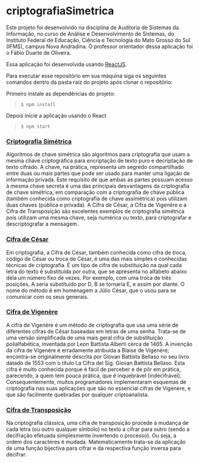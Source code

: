 # criptografiaSimetrica

Este projeto foi desenvolvido na disciplina de Auditoria de Sistemas da Informação, no curso de Análise e Desenvolvimento de Sistemas, do Instituto Federal de Educação, Ciência e Tecnologia do Mato Grosso do Sul (IFMS), campus Nova Andradina. O professor orientador dessa aplicação foi o Fábio Duarte de Oliveira.

Essa aplicação foi desenvolvida usando [ReactJS](https://reactjs.org/).

Para executar esse repositório em sua máquina siga os seguintes comandos dentro da pasta raiz do projeto após clonar o repositório:

Primeiro instale as dependências do projeto:
> `$ npm install` 

Depois inicie a aplicação usando o React
> `$ npm start`

### [Criptografia Simétrica](https://pt.wikipedia.org/wiki/Algoritmo_de_chave_sim%C3%A9trica)

Algoritmos de chave simétrica são algoritmos para criptografia que usam a mesma chave criptográfica para encriptação de texto puro e decriptação de texto cifrado. A chave, na prática, representa um segredo compartilhado entre duas ou mais partes que pode ser usado para manter uma ligação de informação privada. Este requisito de que ambas as partes possuam acesso à mesma chave secreta é uma das principais desvantagens da criptografia de chave simétrica, em comparação com a criptografia de chave pública (também conhecida como criptografia de chave assimétrica) pois utilizam duas chaves (pública e privada). A Cifra de César, a Cifra de Vigenère e a Cifra de Transposição são excelentes exemplos de criptografia simétrica pois utilizam uma mesma chave, seja numérica ou texto, para criptografar e descriptografar a mensagem.

### [Cifra de César](https://pt.wikipedia.org/wiki/Cifra_de_C%C3%A9sar)

Em criptografia, a Cifra de César, também conhecida como cifra de troca, código de César ou troca de César, é uma das mais simples e conhecidas técnicas de criptografia. É um tipo de cifra de substituição na qual cada letra do texto é substituída por outra, que se apresenta no alfabeto abaixo dela um número fixo de vezes. Por exemplo, com uma troca de três posições, A seria substituído por D, B se tornaria E, e assim por diante. O nome do método é em homenagem a Júlio César, que o usou para se comunicar com os seus generais.

### [Cifra de Vigenère](https://pt.wikipedia.org/wiki/Cifra_de_Vigen%C3%A8re)

A cifra de Vigenère é um método de criptografia que usa uma série de diferentes cifras de César baseadas em letras de uma senha. Trata-se de uma versão simplificada de uma mais geral cifra de substituição polialfabética, inventada por Leon Battista Alberti cerca de 1465. A invenção da cifra de Vigenère é erradamente atribuída a Blaise de Vigenère; encontra-se originalmente descrita por Giovan Battista Bellaso no seu livro datado de 1553 com o título La Cifra del Sig. Giovan Battista Bellaso. Esta cifra é muito conhecida porque é fácil de perceber e de pôr em prática, parecendo, a quem tem pouca prática, que é inquebrável (indecifrável). Consequentemente, muitos programadores implementaram esquemas de criptografia nas suas aplicações que são no essencial cifras de Vigenère, e que são facilmente quebradas por qualquer criptoanalista.

### [Cifra de Transposição](https://pt.wikipedia.org/wiki/Cifra_de_transposi%C3%A7%C3%A3o)

Na criptografia clássica, uma cifra de transposição procede à mudança de cada letra (ou outro qualquer símbolo) no texto a cifrar para outro (sendo a decifração efetuada simplesmente invertendo o processo). Ou seja, a ordem dos caracteres é mudada. Matematicamente trata-se da aplicação de uma função bijectiva para cifrar e da respectiva função inversa para decifrar.